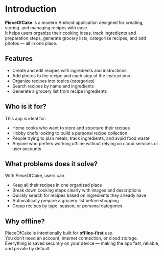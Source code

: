 # Introduction

**PieceOfCake** is a modern Android application designed for creating, storing, and managing recipes with ease.  
It helps users organize their cooking ideas, track ingredients and preparation steps, generate grocery lists, categorize recipes, and add photos — all in one place.

## Features

- Create and edit recipes with ingredients and instructions
- Add photos to the recipe and each step of the instructions
- Organize recipes into topics (categories)
- Search recipes by name and ingredients
- Generate a grocery list from recipe ingredients

## Who is it for?

This app is ideal for:

- Home cooks who want to store and structure their recipes
- Hobby chefs looking to build a personal recipe collection
- People trying to plan meals, track ingredients, and avoid food waste
- Anyone who prefers working offline without relying on cloud services or user accounts

## What problems does it solve?

With PieceOfCake, users can:

- Keep all their recipes in one organized place
- Break down cooking steps clearly with images and descriptions
- Quickly search for recipes based on ingredients they already have
- Automatically prepare a grocery list before shopping
- Group recipes by type, season, or personal categories

## Why offline?

PieceOfCake is intentionally built for **offline-first** use.  
You don’t need an account, internet connection, or cloud storage.  
Everything is saved securely on your device — making the app fast, reliable, and private by default.
